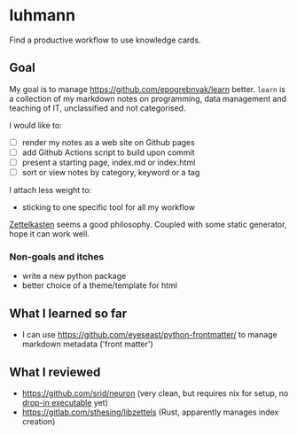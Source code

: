 # luhmann

Find a productive workflow to use knowledge cards.

Goal
----

My goal is to manage https://github.com/epogrebnyak/learn better. `learn` is a collection of my markdown notes on programming, data management and teaching of IT, unclassified and not categorised. 

I would like to:

- [ ] render my notes as a web site on Github pages
- [ ] add Github Actions script to build upon commit
- [ ] present a starting page, index.md or index.html
- [ ] sort or view notes by category, keyword or a tag

I attach less weight to:

- sticking to one specific tool for all my workflow

[Zettelkasten](https://en.wikipedia.org/wiki/Zettelkasten) seems a good 
philosophy. Coupled with some static generator, hope it can work well. 

### Non-goals and itches

- write a new python package
- better choice of a theme/template for html


What I learned so far
---------------------

- I can use https://github.com/eyeseast/python-frontmatter/ to manage markdown metadata ('front matter')


What I reviewed
---------------

- https://github.com/srid/neuron (very clean, but requires nix for setup, no [drop-in executable] yet)
- https://gitlab.com/sthesing/libzettels (Rust, apparently manages index creation)

[drop-in executable]: https://github.com/srid/neuron/issues/183

